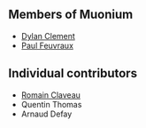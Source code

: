 Members of Muonium 
------------------------------

- [Dylan Clement](https://github.com/hitoshi54)
- [Paul Feuvraux](https://github.com/Super-Baleine)

Individual contributors
-----------------------------

- [Romain Claveau](https://github.com/Ne0blast)
- Quentin Thomas
- Arnaud Defay